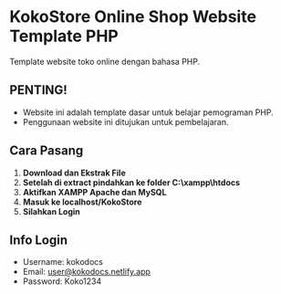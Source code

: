 # KokoStore Online Shop Website Template PHP

Template website toko online dengan bahasa PHP.

## PENTING!
- Website ini adalah template dasar untuk belajar pemograman PHP.
- Penggunaan website ini ditujukan untuk pembelajaran.

## Cara Pasang

1. **Download dan Ekstrak File**
2. **Setelah di extract pindahkan ke folder C:\xampp\htdocs**
3. **Aktifkan XAMPP Apache dan MySQL**
4. **Masuk ke localhost/KokoStore**
5. **Silahkan Login**

## Info Login
- Username: kokodocs
- Email: user@kokodocs.netlify.app
- Password: Koko1234
